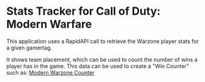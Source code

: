 # Stats Tracker for Call of Duty: Modern Warfare

This application uses a RapidAPI call to retrieve the Warzone player stats for a given gamertag.

It shows team placement, which can be used to count the number of wins a player has in the game. This data can be used to create a "Win Counter" such as: [Modern Warzone Counter](https://github.com/modern-hobbyist/modern-warzone-counter)
